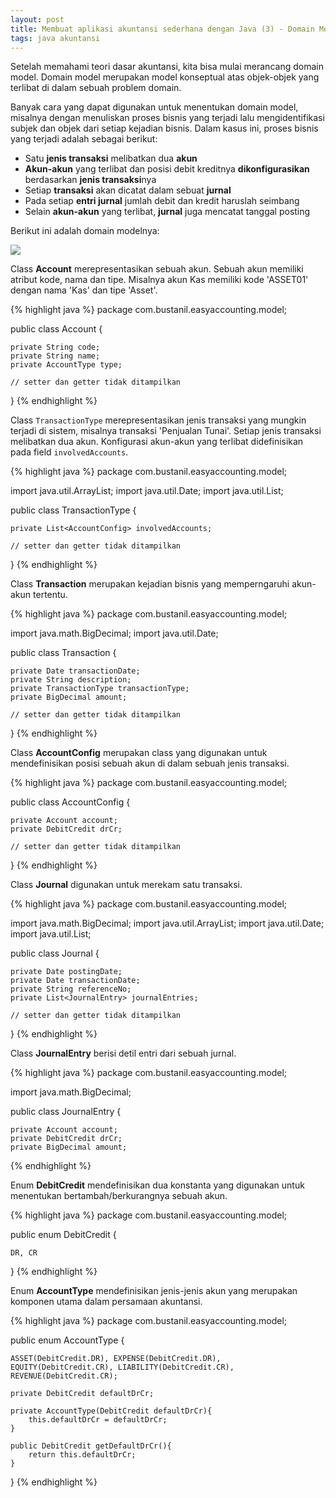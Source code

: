 ```yaml
---
layout: post
title: Membuat aplikasi akuntansi sederhana dengan Java (3) - Domain Model
tags: java akuntansi
---
```


Setelah memahami teori dasar akuntansi, kita bisa mulai merancang domain model. Domain model merupakan model konseptual atas objek-objek yang terlibat di dalam sebuah problem domain.

Banyak cara yang dapat digunakan untuk menentukan domain model, misalnya dengan menuliskan proses bisnis yang terjadi lalu mengidentifikasi subjek dan objek dari setiap kejadian bisnis. Dalam kasus ini, proses bisnis yang terjadi adalah sebagai berikut:

- Satu **jenis transaksi** melibatkan dua **akun**
- **Akun-akun** yang terlibat dan posisi debit kreditnya **dikonfigurasikan** berdasarkan **jenis transaksi**nya
- Setiap **transaksi** akan dicatat dalam sebuat **jurnal**
- Pada setiap **entri jurnal** jumlah debit dan kredit haruslah seimbang
- Selain **akun-akun** yang terlibat, **jurnal** juga mencatat tanggal posting

Berikut ini adalah domain modelnya:

![](https://dl.dropboxusercontent.com/u/7031801/diagram.png)

Class **Account** merepresentasikan sebuah akun. Sebuah akun memiliki atribut kode, nama dan tipe. Misalnya akun Kas memiliki kode 'ASSET01' dengan nama 'Kas' dan tipe 'Asset'. 

{% highlight java %}
package com.bustanil.easyaccounting.model;

public class Account {

    private String code;
    private String name;
    private AccountType type;

    // setter dan getter tidak ditampilkan

}
{% endhighlight %}

Class `TransactionType` merepresentasikan jenis transaksi yang mungkin terjadi di sistem, misalnya transaksi 'Penjualan Tunai'. Setiap jenis transaksi melibatkan dua akun. Konfigurasi akun-akun yang terlibat didefinisikan pada field `involvedAccounts`.

{% highlight java %}
package com.bustanil.easyaccounting.model;

import java.util.ArrayList;
import java.util.Date;
import java.util.List;

public class TransactionType {

    private List<AccountConfig> involvedAccounts;

    // setter dan getter tidak ditampilkan

}
{% endhighlight %}

Class **Transaction** merupakan kejadian bisnis yang memperngaruhi akun-akun tertentu.

{% highlight java %}
package com.bustanil.easyaccounting.model;

import java.math.BigDecimal;
import java.util.Date;

public class Transaction {

    private Date transactionDate;
    private String description;
    private TransactionType transactionType;
    private BigDecimal amount;

   	// setter dan getter tidak ditampilkan

}
{% endhighlight %}

Class **AccountConfig** merupakan class yang digunakan untuk mendefinisikan posisi sebuah akun di dalam sebuah jenis transaksi.

{% highlight java %}
package com.bustanil.easyaccounting.model;

public class AccountConfig {

    private Account account;
    private DebitCredit drCr;

    // setter dan getter tidak ditampilkan
}
{% endhighlight %}

Class **Journal** digunakan untuk merekam satu transaksi.

{% highlight java %}
package com.bustanil.easyaccounting.model;

import java.math.BigDecimal;
import java.util.ArrayList;
import java.util.Date;
import java.util.List;

public class Journal {

    private Date postingDate;
    private Date transactionDate;
    private String referenceNo;
    private List<JournalEntry> journalEntries;

    // setter dan getter tidak ditampilkan
}
{% endhighlight %}

Class **JournalEntry** berisi detil entri dari sebuah jurnal.

{% highlight java %}
package com.bustanil.easyaccounting.model;

import java.math.BigDecimal;

public class JournalEntry {

    private Account account;
    private DebitCredit drCr;
    private BigDecimal amount;

{% endhighlight %}

Enum **DebitCredit** mendefinisikan dua konstanta yang digunakan untuk menentukan bertambah/berkurangnya sebuah akun.

{% highlight java %}
package com.bustanil.easyaccounting.model;

public enum DebitCredit {

    DR, CR

}
{% endhighlight %}

Enum **AccountType** mendefinisikan jenis-jenis akun yang merupakan komponen utama dalam persamaan akuntansi.

{% highlight java %}
package com.bustanil.easyaccounting.model;

public enum AccountType {

    ASSET(DebitCredit.DR), EXPENSE(DebitCredit.DR),
    EQUITY(DebitCredit.CR), LIABILITY(DebitCredit.CR), REVENUE(DebitCredit.CR);

    private DebitCredit defaultDrCr;

    private AccountType(DebitCredit defaultDrCr){
        this.defaultDrCr = defaultDrCr;
    }

    public DebitCredit getDefaultDrCr(){
        return this.defaultDrCr;
    }

}
{% endhighlight %}